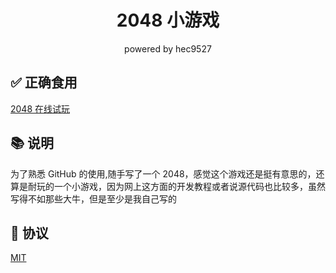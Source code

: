 <div style="text-align:center" align="center">
    <h1>2048 小游戏</h1>
    <p>powered by hec9527</p>
</div>

## ✅ 正确食用

[2048 在线试玩](https://hec9527.github.io/2048/src 'GitHub访问速度可能会比较慢,请耐心等待')

## 📚 说明

为了熟悉 GitHub 的使用,随手写了一个 2048，感觉这个游戏还是挺有意思的，还算是耐玩的一个小游戏，因为网上这方面的开发教程或者说源代码也比较多，虽然写得不如那些大牛，但是至少是我自己写的

## 📃 协议

[MIT](https://github.com/hec9527/2048/LICENSE)
